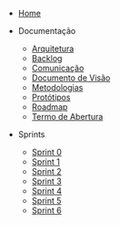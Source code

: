 - [Home](/)

* Documentação
    - [Arquitetura](./wiki/arquitetura.md)
    - [Backlog](./wiki/backlog.md)
    - [Comunicação](./wiki/documento_comunicacao.md)
    - [Documento de Visão](./wiki/documento_de_visao.md)
    - [Metodologias](./wiki/documentacao_metodologia.md)
    - [Protótipos](./wiki/documento_prototipos.md)
    - [Roadmap](./wiki/roadmap.md)
    - [Termo de Abertura](./wiki/termo_de_abertura.md)

* Sprints
    - [Sprint 0](./Sprints/Planejamento/Sprint_0.md)
    - [Sprint 1](./Sprints/Planejamento/Sprint_1.md)
    - [Sprint 2](./Sprints/Planejamento/Sprint_2.md)
    - [Sprint 3](./Sprints/Planejamento/Sprint_3.md)
    - [Sprint 4](./Sprints/Planejamento/Sprint_4.md)
    - [Sprint 5](./Sprints/Planejamento/Sprint_5.md)
    - [Sprint 6](./Sprints/Planejamento/Sprint_6.md)